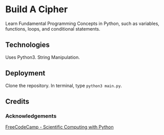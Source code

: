 # Build A Cipher

Learn Fundamental Programming Concepts in Python, such as variables, functions, loops, and conditional statements.

## Technologies

Uses Python3.  String Manipulation.

## Deployment

Clone the repository.  In terminal, type `python3 main.py`.

## Credits

### Acknowledgements

[FreeCodeCamp - Scientific Computing with Python](https://www.freecodecamp.org/learn/scientific-computing-with-python/)
